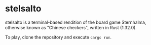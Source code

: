 
# stelsalto

stelsalto is a terminal-based rendition of the board game Sternhalma,
otherwise known as "Chinese checkers", written in Rust (1.32.0).

To play, clone the repository and execute `cargo run`.
